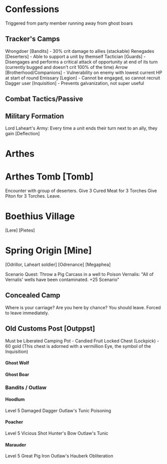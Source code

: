 # Confessions
Triggered from party member running away from ghost boars



## Tracker's Camps


Wrongdoer [Bandits] - 30% crit damage to allies (stackable)
Renegades [Deserters] - Able to support a unit by themself
Tactician [Guards] - Disengages and performs a critical attack of opportunity at end of its turn (currently bugged and doesn't crit 100% of the time)
Arrow [Brotherhood/Companions] - Vulnerability on enemy with lowest current HP at start of round
Emissary [Legion] - Cannot be engaged, so cannot recruit
Dagger user [Inquisition] - Prevents galvanization, not super useful



## Combat Tactics/Passive
## Military Formation
Lord Laheart's Army: Every time a unit ends their turn next to an ally, they gain [Deflection]



# Arthes


# Arthes Tomb [Tomb]

Encounter with group of deserters.
Give 3 Cured Meat for 3 Torches
Give Piton for 3 Torches.
Leave.

# Boethius Village
[Lere]
[Pietes]

# Spring Origin [Mine]
[Odrillor, Laheart soldier]
[Odrenance]
[Megaphea]

Scenario Quest:
Throw a Pig Carcass in a well to Poison Vernalis: "All of Vernalis' wells have been contaminated. +25 Scenario"

## Concealed Camp
Where is your carriage? Are you here by chance? You should leave.
Forced to leave immediately.

## Old Customs Post [Outppst]
Must be Liberated
Camping Pot - Candied Fruit
Locked Chest (Lockpick) - 60 gold (This chest is adorned with a vermillion Eye, the symbol of the Inquisition)

#### Ghost Wolf

#### Ghost Boar

### Bandits / Outlaw

#### Hoodlum
Level 5
Damaged Dagger
Outlaw's Tunic
Poisoning

#### Poacher
Level 5
Vicious Shot
Hunter's Bow
Outlaw's Tunic

#### Marauder
Level 5
Great Pig Iron
Outlaw's Hauberk
Obliteration

